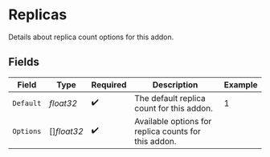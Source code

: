 # Replicas

Details about replica count options for this addon.


## Fields

| Field                                                | Type                                                 | Required                                             | Description                                          | Example                                              |
| ---------------------------------------------------- | ---------------------------------------------------- | ---------------------------------------------------- | ---------------------------------------------------- | ---------------------------------------------------- |
| `Default`                                            | *float32*                                            | :heavy_check_mark:                                   | The default replica count for this addon.            | 1                                                    |
| `Options`                                            | []*float32*                                          | :heavy_check_mark:                                   | Available options for replica counts for this addon. |                                                      |